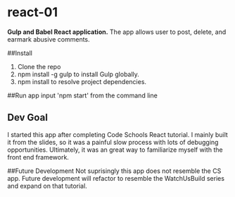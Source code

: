 # react-01

**Gulp and Babel React application.**
  The app allows user to post, delete, and earmark abusive comments.

##Install
  1. Clone the repo
  2. npm install -g gulp to install Gulp globally.
  3. npm install to resolve project dependencies.

##Run app
input 'npm start' from the command line

## Dev Goal
I started this app after completing Code Schools React tutorial.  I mainly built it from the slides, so it was a painful slow process with lots of debugging opportunities.
Ultimately, it was an great way to familiarize myself with the front end framework.

##Future Development
Not suprisingly this app does not resemble the CS app. Future development will refactor to resemble the WatchUsBuild series and expand on that tutorial.
